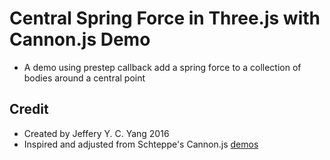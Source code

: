 # Central Spring Force in Three.js with Cannon.js Demo

- A demo using prestep callback add a spring force to a collection of bodies around a central point

## Credit

- Created by Jeffery Y. C. Yang 2016
- Inspired and adjusted from Schteppe's Cannon.js [demos](http://schteppe.github.io/cannon.js/)